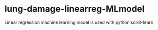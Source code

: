 # lung-damage-linearreg-MLmodel
Linear regression machine learning model is used with python scikit-learn
